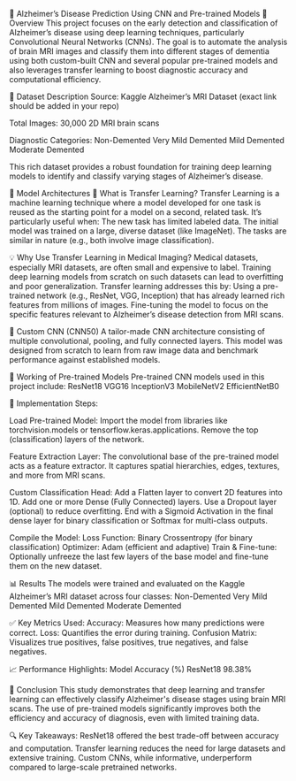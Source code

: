 🧠 Alzheimer’s Disease Prediction Using CNN and Pre-trained Models
📘 Overview
This project focuses on the early detection and classification of Alzheimer’s disease using deep learning techniques, particularly Convolutional Neural Networks (CNNs). The goal is to automate the analysis of brain MRI images and classify them into different stages of dementia using both custom-built CNN and several popular pre-trained models and also leverages transfer learning to boost diagnostic accuracy and computational efficiency.

🧾 Dataset Description
Source: Kaggle Alzheimer’s MRI Dataset (exact link should be added in your repo)

Total Images: 30,000 2D MRI brain scans

Diagnostic Categories: 
Non-Demented
Very Mild Demented
Mild Demented
Moderate Demented

This rich dataset provides a robust foundation for training deep learning models to identify and classify varying stages of Alzheimer’s disease.

🧠 Model Architectures
🔁 What is Transfer Learning?
Transfer Learning is a machine learning technique where a model developed for one task is reused as the starting point for a model on a second, related task. It’s particularly useful when:
The new task has limited labeled data.
The initial model was trained on a large, diverse dataset (like ImageNet).
The tasks are similar in nature (e.g., both involve image classification).

💡 Why Use Transfer Learning in Medical Imaging?
Medical datasets, especially MRI datasets, are often small and expensive to label. Training deep learning models from scratch on such datasets can lead to overfitting and poor generalization. Transfer learning addresses this by:
Using a pre-trained network (e.g., ResNet, VGG, Inception) that has already learned rich features from millions of images.
Fine-tuning the model to focus on the specific features relevant to Alzheimer’s disease detection from MRI scans.

🔨 Custom CNN (CNN50)
A tailor-made CNN architecture consisting of multiple convolutional, pooling, and fully connected layers. This model was designed from scratch to learn from raw image data and benchmark performance against established models.

🧠 Working of Pre-trained Models
Pre-trained CNN models used in this project include:
ResNet18
VGG16
InceptionV3
MobileNetV2
EfficientNetB0

🔧 Implementation Steps:

Load Pre-trained Model:
Import the model from libraries like torchvision.models or tensorflow.keras.applications.
Remove the top (classification) layers of the network.

Feature Extraction Layer:
The convolutional base of the pre-trained model acts as a feature extractor.
It captures spatial hierarchies, edges, textures, and more from MRI scans.

Custom Classification Head:
Add a Flatten layer to convert 2D features into 1D.
Add one or more Dense (Fully Connected) layers.
Use a Dropout layer (optional) to reduce overfitting.
End with a Sigmoid Activation in the final dense layer for binary classification or Softmax for multi-class outputs.

Compile the Model:
Loss Function: Binary Crossentropy (for binary classification)
Optimizer: Adam (efficient and adaptive)
Train & Fine-tune:
Optionally unfreeze the last few layers of the base model and fine-tune them on the new dataset.

📊 Results
The models were trained and evaluated on the Kaggle Alzheimer’s MRI dataset across four classes:
Non-Demented
Very Mild Demented
Mild Demented
Moderate Demented

✅ Key Metrics Used:
Accuracy: Measures how many predictions were correct.
Loss: Quantifies the error during training.
Confusion Matrix: Visualizes true positives, false positives, true negatives, and false negatives.

📈 Performance Highlights:
Model	       Accuracy (%)
ResNet18         98.38%


🧾 Conclusion
This study demonstrates that deep learning and transfer learning can effectively classify Alzheimer's disease stages using brain MRI scans. The use of pre-trained models significantly improves both the efficiency and accuracy of diagnosis, even with limited training data.

🔍 Key Takeaways:
ResNet18 offered the best trade-off between accuracy and computation.
Transfer learning reduces the need for large datasets and extensive training.
Custom CNNs, while informative, underperform compared to large-scale pretrained networks.
